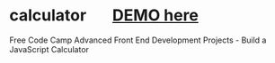 # calculator   &nbsp; &nbsp; &nbsp; [DEMO here](https://ziweidream.github.io/calculator/)
Free Code Camp Advanced Front End Development Projects - Build a JavaScript Calculator
